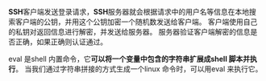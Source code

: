 **SSH**客户端发送登录请求，**SSH**服务器就会根据请求中的用户名等信息在本地搜索客户端的公钥，并用这个公钥加密一个随机数发送给客户端。 客户端使用自己的私钥对返回信息进行解密，并发送给服务器。 服务器验证客户端解密的信息是否正确，如果正确则认证通过。



eval 是shell 内置命令，它**可以将一个变量中包含的字符串扩展成shell 脚本并执行**。 当我们通过字符串拼接的方式生成一个linux 命令时，可以用eval 来执行它。

